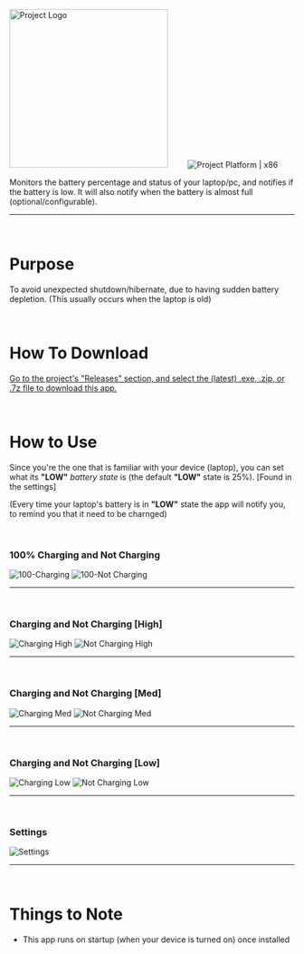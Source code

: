 <img src="https://user-images.githubusercontent.com/62003240/130961898-e8734309-8fb6-4479-9f8d-e4245d268815.png" width="280" alt="Project Logo" />  &nbsp;&nbsp;&nbsp;&nbsp;&nbsp;&nbsp; <img src="https://img.shields.io/badge/Target%20framework-.NET%20Framework%204.7.2-blue" alt="" /> <img src="https://img.shields.io/badge/Platform-x86-orange" alt="Project Platform | x86" /> 

Monitors the battery percentage and status of your laptop/pc, and notifies if the battery is low. It will also notify when the battery is almost full (optional/configurable).

<hr/>

<br/>

# Purpose
To avoid unexpected shutdown/hibernate, due to having sudden battery depletion. (This usually occurs when the laptop is old)

<br/>

# How To Download
  <a href="https://github.com/paraJdox1/PowerMonitor/releases">Go to the project's "Releases" section, and select the (latest) .exe, .zip, or .7z file to download this app.</a>
  
<br/>

# How to Use
Since you're the one that is familiar with your device (laptop), you can set what its **"LOW"** _battery state_ is (the default **"LOW"** state is 25%). [Found in the settings]

(Every time your laptop's battery is in **"LOW"** state the app will notify you, to remind you that it need to be charnged)

<br/>

### 100% Charging and Not Charging
![100-Charging](https://user-images.githubusercontent.com/62003240/93049560-d73dd300-f693-11ea-8826-1e0c7cf5c8bf.jpg)   ![100-Not Charging](https://user-images.githubusercontent.com/62003240/93049616-f3da0b00-f693-11ea-96f2-9e3e12bb62d0.jpg)
___

<br/>

### Charging and Not Charging [High]
![Charging High](https://user-images.githubusercontent.com/62003240/93049633-fb011900-f693-11ea-9a44-7bcc94105fbc.jpg)  ![Not Charging High](https://user-images.githubusercontent.com/62003240/93049637-fc324600-f693-11ea-960b-85dece1cc95c.jpg)
___

<br/>

### Charging and Not Charging [Med]
![Charging Med](https://user-images.githubusercontent.com/62003240/93049635-fc324600-f693-11ea-9629-acce9133eaf4.jpg)   ![Not Charging Med](https://user-images.githubusercontent.com/62003240/93049627-fa688280-f693-11ea-9220-596d40418fa8.jpg)
___

<br/>

### Charging and Not Charging [Low]
![Charging Low](https://user-images.githubusercontent.com/62003240/93049634-fb99af80-f693-11ea-9ee4-886d461578b8.jpg)   ![Not Charging Low](https://user-images.githubusercontent.com/62003240/93049623-f9375580-f693-11ea-8f23-1b44cfb945e2.jpg)
___

<br/>

### Settings
![Settings](https://user-images.githubusercontent.com/62003240/93049629-fa688280-f693-11ea-9544-9b71d9a94409.jpg)
___

<br/>

# Things to Note
- This app runs on startup (when your device is turned on) once installed
